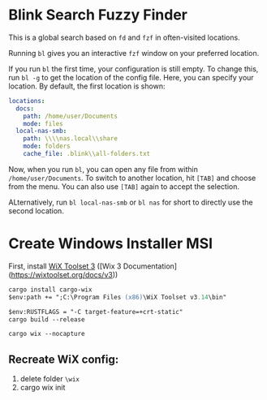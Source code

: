 # Blink Search Fuzzy Finder
This is a global search based on `fd` and `fzf` in often-visited locations.

Running `bl` gives you an interactive `fzf` window on your preferred location.

If you run `bl` the first time, your configuration is still empty.
To change this, run `bl -g` to get the location of the config file.
Here, you can specify your location. By default, the first location is shown:

```yml
locations:
  docs:
    path: /home/user/Documents
    mode: files
  local-nas-smb:
    path: \\\\nas.local\\share
    mode: folders
    cache_file: .blink\\all-folders.txt
```

Now, when you run `bl`, you can open any file from within `/home/user/Documents`.
To switch to another location, hit `[TAB]` and choose from the menu.
You can also use `[TAB]` again to accept the selection.

ALternatively, run `bl local-nas-smb` or `bl nas` for short to directly use the second location.

# Create Windows Installer MSI
First, install [WiX Toolset 3](https://github.com/wixtoolset/wix3/releases) ([Wix 3 Documentation] (https://wixtoolset.org/docs/v3))

```ps
cargo install cargo-wix
$env:path += ";C:\Program Files (x86)\WiX Toolset v3.14\bin"

$env:RUSTFLAGS = "-C target-feature=+crt-static"
cargo build --release

cargo wix --nocapture
```

## Recreate WiX config:
1. delete folder `\wix`
2. cargo wix init
